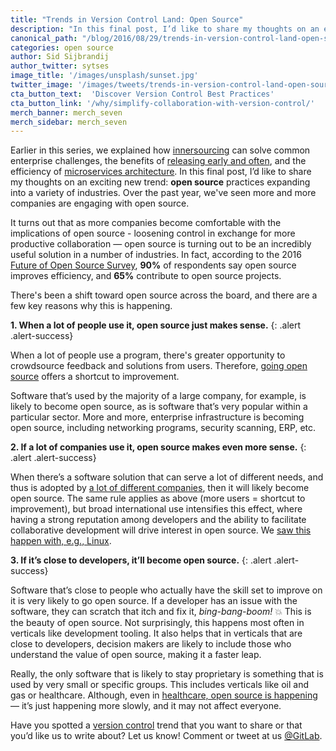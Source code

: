 ```yaml
---
title: "Trends in Version Control Land: Open Source"
description: "In this final post, I’d like to share my thoughts on an exciting new trend: open source practices expanding into a variety of industries."
canonical_path: "/blog/2016/08/29/trends-in-version-control-land-open-source/"
categories: open source
author: Sid Sijbrandij
author_twitter: sytses
image_title: '/images/unsplash/sunset.jpg'
twitter_image: '/images/tweets/trends-in-version-control-land-open-source.png'
cta_button_text:  'Discover Version Control Best Practices'
cta_button_link: '/why/simplify-collaboration-with-version-control/'
merch_banner: merch_seven
merch_sidebar: merch_seven
---
```


Earlier in this series, we explained how [innersourcing][post-1] can solve
common enterprise challenges, the benefits of
[releasing early and often][post-2], and the efficiency of
[microservices architecture][post-3]. In this final post, I’d like to
share my thoughts on an exciting new trend: **open source** practices expanding into a variety of industries.
Over the past year, we've seen more and more companies are engaging with open source.

<!-- more -->

It turns out that as more companies become comfortable with the implications
of open source - loosening control in exchange for more productive collaboration — open source is turning out to be an incredibly useful
solution in a number of industries. In fact, according to the 2016
[Future of Open Source Survey][survey], **90%** of respondents say open source improves efficiency,
and **65%** contribute to open source projects.

There's been a shift toward open source across the board, and there are a few key reasons why this is happening.

**1. When a lot of people use it, open source just makes sense.**
{: .alert .alert-success}

When a lot of people use a program, there's greater opportunity
to crowdsource feedback and solutions from users. Therefore, [going open source][open-source-who] offers
a shortcut to improvement.

Software that’s used by the majority of a large company, for example, is
likely to become open source, as is software that’s very popular within a
particular sector. More and more, enterprise infrastructure is becoming open
source, including networking programs, security scanning, ERP, etc.

**2. If a lot of companies use it, open source makes even more sense.**
{: .alert .alert-success}

When there’s a software solution that can serve a lot of different needs,
and thus is adopted by [a lot of different companies][open-source-companies], then
it will likely become open source. The same rule applies as above
(more users = shortcut to improvement), but broad international use
intensifies this effect, where having a strong reputation among developers
and the ability to facilitate collaborative development will drive interest
in open source. We [saw this happen with, e.g., Linux][open-source-linux].

**3. If it’s close to developers, it’ll become open source.**
{: .alert .alert-success}

Software that’s close to people who actually have the skill set to
improve on it is very likely to go open source. If a developer has
an issue with the software, they can scratch that itch and fix it,
_bing-bang-boom!_ 💥 This is the beauty of open source. Not surprisingly,
this happens most often in verticals like development tooling. It also
helps that in verticals that are close to developers, decision
makers are likely to include those who understand the value of open
source, making it a faster leap.

Really, the only software that is likely to stay proprietary is something
that is used by very small or specific groups. This includes verticals like oil and
gas or healthcare. Although, even in [healthcare, open source is happening](https://en.wikipedia.org/wiki/List_of_open-source_health_software) — it’s
just happening more slowly, and it may not affect everyone.

Have you spotted a [version control](/topics/version-control/) trend that you want to share or that
you’d like us to write about? Let us know! Comment or tweet at us [@GitLab].

<!-- Identifiers, in alphabetical order -->

[@GitLab]: https://twitter.com/gitlab
[open-source-companies]: https://en.wikipedia.org/wiki/List_of_free_and_open-source_software_packages
[open-source-linux]: https://en.wikipedia.org/wiki/Open-source_software#Open-source_software_development
[open-source-who]: http://www.makeuseof.com/tag/people-contribute-open-source-projects/
[post-1]: /topics/version-control/what-is-innersource/
[post-2]: /blog/2016/07/21/release-early-release-often/
[post-3]: /2016/08/16/trends-in-version-control-land-microservices/
[survey]: https://www.blackducksoftware.com/2016-future-of-open-source


<style>
  .alert-success {
    color: rgb(60,118,61) !important;
  }
</style>
